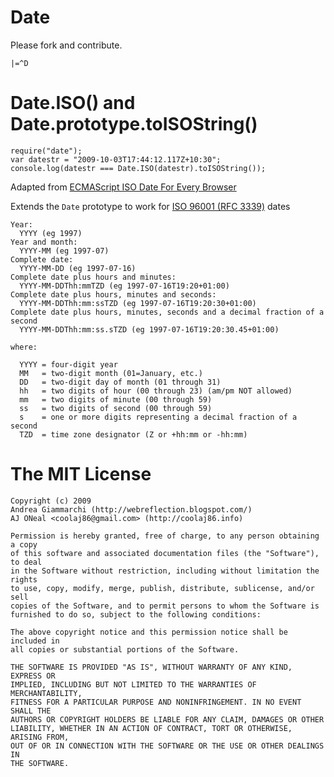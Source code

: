 Date
====

Please fork and contribute.

`|=^D`

Date.ISO() and Date.prototype.toISOString()
====

    require("date");
    var datestr = "2009-10-03T17:44:12.117Z+10:30";
    console.log(datestr === Date.ISO(datestr).toISOString());

Adapted from [ECMAScript ISO Date For Every Browser](http://webreflection.blogspot.com/2009/07/ecmascript-iso-date-for-every-browser.html)

Extends the `Date` prototype to work for [ISO 96001 (RFC 3339)](http://www.w3.org/TR/NOTE-datetime) dates

    Year:
      YYYY (eg 1997)
    Year and month:
      YYYY-MM (eg 1997-07)
    Complete date:
      YYYY-MM-DD (eg 1997-07-16)
    Complete date plus hours and minutes:
      YYYY-MM-DDThh:mmTZD (eg 1997-07-16T19:20+01:00)
    Complete date plus hours, minutes and seconds:
      YYYY-MM-DDThh:mm:ssTZD (eg 1997-07-16T19:20:30+01:00)
    Complete date plus hours, minutes, seconds and a decimal fraction of a second
      YYYY-MM-DDThh:mm:ss.sTZD (eg 1997-07-16T19:20:30.45+01:00)

    where:

      YYYY = four-digit year
      MM   = two-digit month (01=January, etc.)
      DD   = two-digit day of month (01 through 31)
      hh   = two digits of hour (00 through 23) (am/pm NOT allowed)
      mm   = two digits of minute (00 through 59)
      ss   = two digits of second (00 through 59)
      s    = one or more digits representing a decimal fraction of a second
      TZD  = time zone designator (Z or +hh:mm or -hh:mm)

The MIT License
====

    Copyright (c) 2009 
    Andrea Giammarchi (http://webreflection.blogspot.com/)
    AJ ONeal <coolaj86@gmail.com> (http://coolaj86.info)

    Permission is hereby granted, free of charge, to any person obtaining a copy
    of this software and associated documentation files (the "Software"), to deal
    in the Software without restriction, including without limitation the rights
    to use, copy, modify, merge, publish, distribute, sublicense, and/or sell
    copies of the Software, and to permit persons to whom the Software is
    furnished to do so, subject to the following conditions:

    The above copyright notice and this permission notice shall be included in
    all copies or substantial portions of the Software.

    THE SOFTWARE IS PROVIDED "AS IS", WITHOUT WARRANTY OF ANY KIND, EXPRESS OR
    IMPLIED, INCLUDING BUT NOT LIMITED TO THE WARRANTIES OF MERCHANTABILITY,
    FITNESS FOR A PARTICULAR PURPOSE AND NONINFRINGEMENT. IN NO EVENT SHALL THE
    AUTHORS OR COPYRIGHT HOLDERS BE LIABLE FOR ANY CLAIM, DAMAGES OR OTHER
    LIABILITY, WHETHER IN AN ACTION OF CONTRACT, TORT OR OTHERWISE, ARISING FROM,
    OUT OF OR IN CONNECTION WITH THE SOFTWARE OR THE USE OR OTHER DEALINGS IN
    THE SOFTWARE.